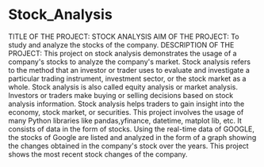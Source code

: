 # Stock_Analysis
TITLE OF THE PROJECT: STOCK ANALYSIS
AIM OF THE PROJECT: To study and analyze the stocks of the company.
DESCRIPTION OF THE PROJECT:  This project on stock analysis demonstrates the usage of a company's stocks to analyze the company's market. 
   Stock analysis refers to the method that an investor or trader uses to evaluate and investigate a particular trading instrument,
investment sector, or the stock market as a whole. Stock analysis is also called equity analysis or market analysis. Investors or traders make 
buying or selling decisions based on stock analysis information. Stock analysis helps traders to gain insight into the economy, stock market, or securities.
    This project involves the usage of many Python libraries like pandas,yfinance, datetime, matplot lib, etc. It consists of data in the form of stocks. Using 
the real-time data of GOOGLE, the stocks of Google are listed and analyzed in the form of a graph showing the changes obtained in the company's stock over
the years. This project shows the most recent stock changes of the company.
